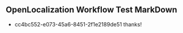 ## OpenLocalization Workflow Test MarkDown
* cc4bc552-e073-45a6-8451-2f1e2189de51 thanks!

<!--HONumber=Aug16_HO2-->


